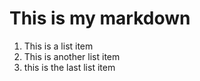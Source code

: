 # This is my markdown

1. This is a list item
1. This is another list item
1. this is the last list item
